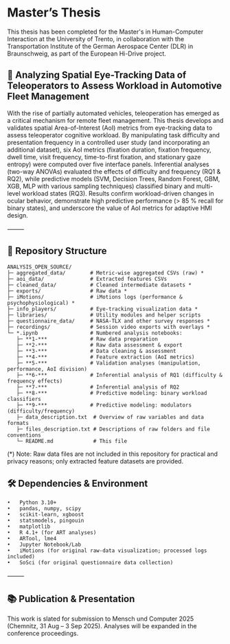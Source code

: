 # Master’s Thesis

This thesis has been completed for the Master's in Human-Computer Interaction at the University of Trento, in collaboration with the Transportation Institute of the German Aerospace Center (DLR) in Braunschweig, as part of the European Hi-Drive project.

## 📄 Analyzing Spatial Eye-Tracking Data of Teleoperators to Assess Workload in Automotive Fleet Management
With the rise of partially automated vehicles, teleoperation has emerged as a critical mechanism for remote fleet management. This thesis develops and validates spatial Area-of-Interest (AoI) metrics from eye-tracking data to assess teleoperator cognitive workload. By manipulating task difficulty and presentation frequency in a controlled user study (and incorporating an additional dataset), six AoI metrics (fixation duration, fixation frequency, dwell time, visit frequency, time-to-first fixation, and stationary gaze entropy) were computed over five interface panels. Inferential analyses (two-way ANOVAs) evaluated the effects of difficulty and frequency (RQ1 & RQ2), while predictive models (SVM, Decision Trees, Random Forest, GBM, XGB, MLP with various sampling techniques) classified binary and multi-level workload states (RQ3). Results confirm workload-driven changes in ocular behavior, demonstrate high predictive performance (> 85 % recall for binary states), and underscore the value of AoI metrics for adaptive HMI design.

⸻

## 📁 Repository Structure

```
ANALYSIS_OPEN_SOURCE/
├─ aggregated_data/        # Metric-wise aggregated CSVs (raw) *
├─ aoi_data/               # Extracted features CSVs
├─ cleaned_data/           # Cleaned intermediate datasets *
├─ exports/                # Raw data *
├─ iMotions/               # iMotions logs (performance & psychophysiological) *
├─ info_players/           # Eye-tracking visualization data *
├─ libraries/              # Utility modules and helper scripts
├─ questionnaire_data/     # NASA-TLX and other survey responses *
├─ recordings/             # Session video exports with overlays *
└─ *.ipynb                 # Numbered analysis notebooks:
   ├─ **1-***              # Raw data preparation
   ├─ **2-***              # Raw data assessment & export
   ├─ **3-***              # Data cleaning & assessment
   ├─ **4-***              # Feature extraction (AoI metrics)
   ├─ **5-***              # Validation analyses (manipulation, performance, AoI division)
   ├─ **6-***              # Inferential analysis of RQ1 (difficulty & frequency effects)
   ├─ **7-***              # Inferential analysis of RQ2
   ├─ **8-***              # Predictive modeling: binary workload classifiers
   ├─ **9-***              # Predictive modeling: modulators (difficulty/frequency)
   ├─ data_description.txt  # Overview of raw variables and data formats
   ├─ files_description.txt # Descriptions of raw folders and file conventions
   └─ README.md             # This file
```

(*) Note: Raw data files are not included in this repository for practical and privacy reasons; only extracted feature datasets are provided.

## 🛠️ Dependencies & Environment
	•	Python 3.10+
	•	pandas, numpy, scipy
	•	scikit-learn, xgboost
	•	statsmodels, pingouin
	•	matplotlib
	•	R 4.1+ (for ART analyses)
	•	ARTool, lme4
	•	Jupyter Notebook/Lab
	•	iMotions (for original raw-data visualization; processed logs included)
	•	SoSci (for original questionnaire data collection)


⸻

## 📚 Publication & Presentation

This work is slated for submission to Mensch und Computer 2025 (Chemnitz, 31 Aug – 3 Sep 2025). Analyses will be expanded in the conference proceedings.